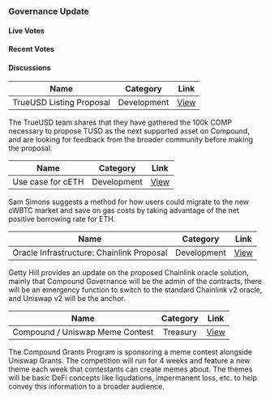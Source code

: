 ### Governance Update

#### Live Votes

#### Recent Votes

#### Discussions

| Name          | Category      | Link   |
| ------------- |:-------------:| :-----:|
| TrueUSD Listing Proposal | Development | [View](https://www.comp.xyz/t/trueusd-listing-proposal-stay-tuned/1490) |

The TrueUSD team shares that they have gathered the 100k COMP necessary to propose TUSD as the next supported asset on Compound, and are looking for feedback from the broader community before making the proposal.

| Name          | Category      | Link   |
| ------------- |:-------------:| :-----:|
| Use case for cETH | Development | [View](https://www.comp.xyz/t/use-case-for-ceth/1515) |

Sam Simons suggests a method for how users could migrate to the new cWBTC market and save on gas costs by taking advantage of the net positive borrowing rate for ETH. 

| Name          | Category      | Link   |
| ------------- |:-------------:| :-----:|
| Oracle Infrastructure: Chainlink Proposal | Development | [View](https://www.comp.xyz/t/oracle-infrastructure-chainlink-proposal/1272/40) |

Getty Hill provides an update on the proposed Chainlink oracle solution, mainly that Compound Governance will be the admin of the contracts, there will be an emergency function to switch to the standard Chainlink v2 oracle, and Uniswap v2 will be the anchor.

| Name          | Category      | Link   |
| ------------- |:-------------:| :-----:|
| Compound / Uniswap Meme Contest | Treasury | [View](https://lsquaredleland.medium.com/supreme-af2b3c8e3235) |

The Compound Grants Program is sponsoring a meme contest alongside Uniswap Grants. The competition will run for 4 weeks and feature a new theme each week that contestants can create memes about. The themes will be basic DeFi concepts like liqudations, impermanent loss, etc. to help convey this information to a broader audience.
